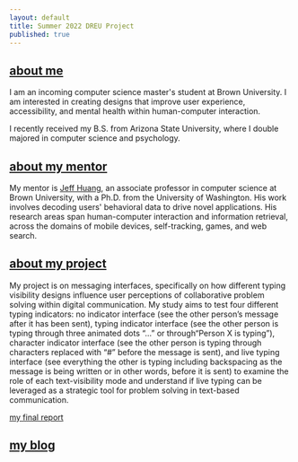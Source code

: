 ```yaml
---
layout: default
title: Summer 2022 DREU Project 
published: true
---
```


## [about me](https://momentine.github.io/#about-me)

I am an incoming computer science master's student at Brown University. I am interested in creating designs that improve user experience, accessibility, and mental health within human-computer interaction.

I recently received my B.S. from Arizona State University, where I double majored in computer science and psychology. 

## [about my mentor](https://momentine.github.io/#about-my-mentor)

My mentor is [Jeff Huang](https://jeffhuang.com/), an associate professor in computer science at Brown University, with a Ph.D. from the University of Washington. His work involves decoding users' behavioral data to drive novel applications. His research areas span human-computer interaction and information retrieval, across the domains of mobile devices, self-tracking, games, and web search.


## [about my project](https://momentine.github.io/#about-my-project)

My project is on messaging interfaces, specifically on how different typing visibility designs influence user perceptions of collaborative problem solving within digital communication. My study aims to test four different typing indicators: no indicator interface (see the other person’s message after it has been sent), typing indicator interface (see the other person is typing through three animated dots “...” or through“Person X is typing”), character indicator interface (see the other person is typing through characters replaced with “#” before the message is sent), and live typing interface (see everything the other is typing including backspacing as the message is being written or in other words, before it is sent) to 
examine the role of each text-visibility mode and understand if live typing can be leveraged as a strategic tool for problem solving in text-based communication. 

[my final report](files/finalreport.pdf)

## [my blog](blog.html)
